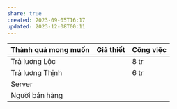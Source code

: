 ```yaml
---
share: true
created: 2023-09-05T16:17
updated: 2023-12-08T00:11
---
```


| Thành quả mong muốn | Giả thiết | Công việc |
| ------------------- | --------- | --------- |
| Trả lương Lộc       |           | 8 tr      |
| Trả lương Thịnh     |           | 6 tr      |
| Server              |           |           |
| Người bán hàng      |           |           |
